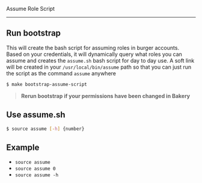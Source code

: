Assume Role Script

***

## Run bootstrap

This will create the bash script for assuming roles in burger accounts. Based on your credentials, it will dynamically query what roles you can assume and creates the `assume.sh` bash script for day to day use. A soft link will be created in your `/usr/local/bin/assume` path so that you can just run the script as the command `assume` anywhere

```bash
$ make bootstrap-assume-script
```

> **Rerun bootstrap if your permissions have been changed in Bakery**

## Use assume.sh

```bash
$ source assume [-h] {number}
```

## Example

* `source assume`
* `source assume 0`
* `source assume -h`
